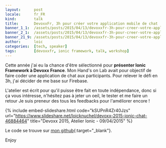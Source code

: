 ```yaml
---
layout:      post
locale:      fr_FR
kind:        talk
title:       DevoxxFr, 3h pour créer votre application mobile de chat
banner_1_1:  /assets/posts/2015/04/13/devoxxfr-3h-pour-creer-votre-application-mobile-de-chat_1_1.jpg
banner_2_1:  /assets/posts/2015/04/13/devoxxfr-3h-pour-creer-votre-application-mobile-de-chat_2_1.jpg
banner_21_9: /assets/posts/2015/04/13/devoxxfr-3h-pour-creer-votre-application-mobile-de-chat_21_9.jpg
author:      loic
categories:  [tech, speaker]
tags:        [devoxxfr, ionic framework, talk, workshop]
---
```


Cette année j'ai eu la chance d'être sélectionné pour **présenter Ionic Framework à Devoxx France**. 
Mon Hand's on Lab avait pour objectif de faire coder une application de chat aux participants. Pour relever le défi en 3h, j'ai décider de me base sur Firebase.

L'atelier est écrit pour qu'il puisse être fait en toute indépendance, donc si ça vous intéresse, n'hésitez pas à jeter un oeil, 
le tester et me faire un retour <i class="emoji wink"></i> Je suis preneur des tous les feedbacks pour l'améliorer encore !

{% include embed-slideshare.html code="kSUPnR4Zr40Jzs" url="https://www.slideshare.net/loicknuchel/devoxx-2015-ionic-chat-46884464" title="Devoxx 2015, Atelier Ionic - 09/04/2015" %}

Le code se trouve sur [mon github](https://github.com/loicknuchel/devoxx-2015-ionic-chat){:target="_blank"}.

Enjoy <i class="emoji wink"></i>
